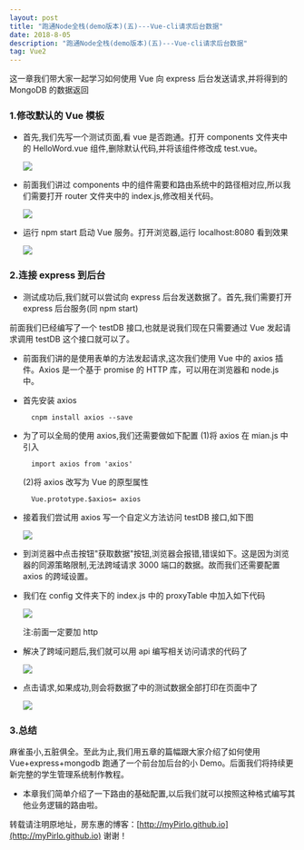 ```yaml
---
layout: post
title: "跑通Node全栈(demo版本)(五)---Vue-cli请求后台数据"
date: 2018-8-05
description: "跑通Node全栈(demo版本)(五)---Vue-cli请求后台数据"
tag: Vue2
---
```


这一章我们带大家一起学习如何使用 Vue 向 express 后台发送请求,并将得到的 MongoDB 的数据返回

### 1.修改默认的 Vue 模板

- 首先,我们先写一个测试页面,看 vue 是否跑通。打开 components 文件夹中的 HelloWord.vue 组件,删除默认代码,并将该组件修改成 test.vue。

  ![](/images/posts/vue/31.png)

- 前面我们讲过 components 中的组件需要和路由系统中的路径相对应,所以我们需要打开 router 文件夹中的 index.js,修改相关代码。

  ![](/images/posts/vue/32.png)

- 运行 npm start 启动 Vue 服务。打开浏览器,运行 localhost:8080 看到效果

  ![](/images/posts/vue/33.png)

### 2.连接 express 到后台

- 测试成功后,我们就可以尝试向 express 后台发送数据了。首先,我们需要打开 express 后台服务(同 npm start)

前面我们已经编写了一个 testDB 接口,也就是说我们现在只需要通过 Vue 发起请求调用 testDB 这个接口就可以了。

- 前面我们讲的是使用表单的方法发起请求,这次我们使用 Vue 中的 axios 插件。Axios 是一个基于 promise 的 HTTP 库，可以用在浏览器和 node.js 中。

- 首先安装 axios

  ```
    cnpm install axios --save
  ```

- 为了可以全局的使用 axios,我们还需要做如下配置
  (1)将 axios 在 mian.js 中引入

  ```
    import axios from 'axios'
  ```

  (2)将 axios 改写为 Vue 的原型属性

  ```
    Vue.prototype.$axios= axios
  ```

- 接着我们尝试用 axios 写一个自定义方法访问 testDB 接口,如下图

  ![](/images/posts/vue/34.png)

- 到浏览器中点击按钮"获取数据"按钮,浏览器会报错,错误如下。这是因为浏览器的同源策略限制,无法跨域请求 3000 端口的数据。故而我们还需要配置 axios 的跨域设置。

- 我们在 config 文件夹下的 index.js 中的 proxyTable 中加入如下代码

  ![](/images/posts/vue/35.png)

  注:前面一定要加 http

- 解决了跨域问题后,我们就可以用 api 编写相关访问请求的代码了

  ![](/images/posts/vue/36.png)

- 点击请求,如果成功,则会将数据了中的测试数据全部打印在页面中了

  ![](/images/posts/vue/37.png)

### 3.总结

麻雀虽小,五脏俱全。至此为止,我们用五章的篇幅跟大家介绍了如何使用 Vue+express+mongodb 跑通了一个前台加后台的小 Demo。后面我们将持续更新完整的学生管理系统制作教程。

- 本章我们简单介绍了一下路由的基础配置,以后我们就可以按照这种格式编写其他业务逻辑的路由啦。

转载请注明原地址，房东惠的博客：[http://myPirlo.github.io](http://myPirlo.github.io) 谢谢！

